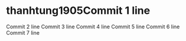 # thanhtung1905Commit 1 line
Commit 2 line
Commit 3 line
Commit 4 line
Commit 5 line
Commit 6 line
Commit 7 line
